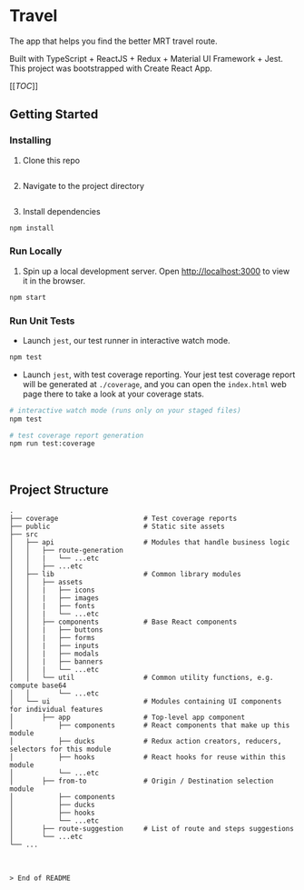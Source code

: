 # Travel

The app that helps you find the better MRT travel route.

Built with TypeScript + ReactJS + Redux + Material UI Framework + Jest. This project was bootstrapped with Create React App.

[[_TOC_]]

## Getting Started

### Installing

1. Clone this repo

```

```

2. Navigate to the project directory

```bash

```

3. Install dependencies

```bash
npm install
```

### Run Locally

1. Spin up a local development server. Open [http://localhost:3000](http://localhost:3000) to view it in the browser.

```bash
npm start
```

### Run Unit Tests

- Launch `jest`, our test runner in interactive watch mode.

```bash
npm test
```

- Launch `jest`, with test coverage reporting. Your jest test coverage report will be generated at `./coverage`, and you can open the `index.html` web page there to take a look at your coverage stats.

```bash
# interactive watch mode (runs only on your staged files)
npm test

# test coverage report generation
npm run test:coverage
```

<br/>

## Project Structure

```
.
├── coverage                     # Test coverage reports
├── public                       # Static site assets
├── src
│   ├── api                      # Modules that handle business logic
│   │   ├── route-generation
│   │   |   └── ...etc
│   │   ├── ...etc
│   ├── lib                      # Common library modules
│   │   ├── assets
│   │   |   ├── icons
│   │   |   ├── images
│   │   |   ├── fonts
│   │   |   └── ...etc
│   │   ├── components           # Base React components
│   │   |   ├── buttons
│   │   |   ├── forms
│   │   |   ├── inputs
│   │   |   ├── modals
│   │   |   ├── banners
│   │   |   └── ...etc
│   │   └── util                 # Common utility functions, e.g. compute base64
│   │       └── ...etc
│   └── ui                       # Modules containing UI components for individual features
│       ├── app                  # Top-level app component
│           ├── components       # React components that make up this module
│           ├── ducks            # Redux action creators, reducers, selectors for this module
│           ├── hooks            # React hooks for reuse within this module
│           └── ...etc
│       ├── from-to              # Origin / Destination selection module
│           ├── components
│           ├── ducks
│           ├── hooks
│           └── ...etc
│       ├── route-suggestion     # List of route and steps suggestions
│       └── ...etc
└── ...
```

<br/>

`> End of README`
